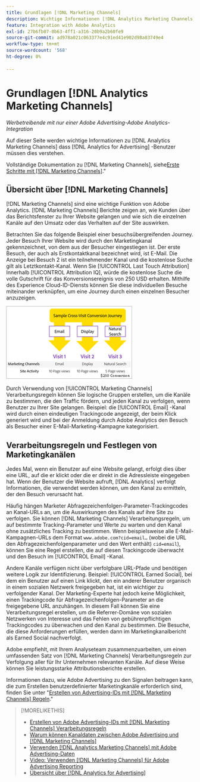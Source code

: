 ```yaml
---
title: Grundlagen [!DNL Marketing Channels]
description: Wichtige Informationen [!DNL Analytics Marketing Channels] dass [!DNL Analytics for Advertising] -Benutzer sollten dies verstehen.
feature: Integration with Adobe Analytics
exl-id: 27b6fb07-0b63-4ff1-a316-20b9a2b60fe9
source-git-commit: ad978a021c063377e4c91ed41e902d98a03749e4
workflow-type: tm+mt
source-wordcount: '568'
ht-degree: 0%

---
```


# Grundlagen [!DNL Analytics Marketing Channels]

*Werbetreibende mit nur einer Adobe Advertising-Adobe Analytics-Integration*

Auf dieser Seite werden wichtige Informationen zu [!DNL Analytics Marketing Channels] dass [!DNL Analytics for Advertising] -Benutzer müssen dies verstehen.

Vollständige Dokumentation zu [!DNL Marketing Channels], siehe[Erste Schritte mit [!DNL Marketing Channels]](https://experienceleague.adobe.com/docs/analytics/components/marketing-channels/c-getting-started-mchannel.html).&quot;

## Übersicht über [!DNL Marketing Channels]

[!DNL Marketing Channels] sind eine wichtige Funktion von Adobe Analytics. [!DNL Marketing Channels] Berichte zeigen an, wie Kunden über das Berichtsfenster zu Ihrer Website gelangen und wie sich die einzelnen Kanäle auf den Umsatz oder das Verhalten auf der Site auswirken.

Betrachten Sie das folgende Beispiel einer besuchsübergreifenden Journey. Jeder Besuch Ihrer Website wird durch den Marketingkanal gekennzeichnet, von dem aus der Besucher eingestiegen ist. Der erste Besuch, der auch als Erstkontaktkanal bezeichnet wird, ist E-Mail. Die Anzeige bei Besuch 2 ist ein teilnehmender Kanal und die kostenlose Suche gilt als Letztkontakt-Kanal. Wenn Sie [!UICONTROL Last Touch Attribution] Innerhalb [!UICONTROL Attribution IQ], würde die kostenlose Suche die volle Gutschrift für das Konversionsereignis von 250 USD erhalten. Mithilfe des Experience Cloud-ID-Diensts können Sie diese individuellen Besuche miteinander verknüpfen, um eine Journey durch einen einzelnen Besucher anzuzeigen.

![Beispiel für besuchsübergreifende Konversions-Journey in Marketingkanälen](/help/integrations/assets/a4adc-mc-sample-journey.png)

Durch Verwendung von [!UICONTROL Marketing Channels] Verarbeitungsregeln können Sie logische Gruppen erstellen, um die Kanäle zu bestimmen, die den Traffic fördern, und jeden Kanal zu verfolgen, wenn Benutzer zu Ihrer Site gelangen. Beispiel: die [!UICONTROL Email] -Kanal wird durch einen eindeutigen Trackingcode angezeigt, der beim Klick generiert wird und bei der Anmeldung durch Adobe Analytics den Besuch als Besucher einer E-Mail-Marketing-Kampagne kategorisiert.

## Verarbeitungsregeln und Festlegen von Marketingkanälen

Jedes Mal, wenn ein Benutzer auf eine Website gelangt, erfolgt dies über eine URL, auf die er klickt oder die er direkt in die Adressleiste eingegeben hat. Wenn der Benutzer die Website aufruft, [!DNL Analytics] verfolgt Informationen, die verwendet werden können, um den Kanal zu ermitteln, der den Besuch verursacht hat.

Häufig hängen Marketer Abfragezeichenfolgen-Parameter-Trackingcodes an Kanal-URLs an, um die Auswirkungen des Kanals auf ihre Site zu verfolgen. Sie können [!DNL Marketing Channels] Verarbeitungsregeln, um auf bestimmte Tracking-Parameter und Werte zu warten und den Kanal ohne zusätzliches Tracking zu bestimmen. Wenn beispielsweise alle E-Mail-Kampagnen-URLs dem Format `www.adobe.com?cid=email…` (wobei die URL den Abfragezeichenfolgenparameter und den Wert enthält) `cid=email`), können Sie eine Regel erstellen, die auf diesen Trackingcode überwacht und den Besuch im [!UICONTROL Email] -Kanal.

Andere Kanäle verfügen nicht über verfolgbare URL-Pfade und benötigen weitere Logik zur Identifizierung. Beispiel: [!UICONTROL Earned Social], bei dem ein Benutzer auf einen Link klickt, den ein anderer Benutzer organisch in einem sozialen Netzwerk freigegeben hat, ist ein wichtiger zu verfolgender Kanal. Der Marketing-Experte hat jedoch keine Möglichkeit, einen Trackingcode für Abfragezeichenfolgen-Parameter an die freigegebene URL anzuhängen. In diesem Fall können Sie eine Verarbeitungsregel erstellen, um die Referrer-Domäne von sozialen Netzwerken von Interesse und das Fehlen von gebührenpflichtigen Trackingcodes zu überwachen und den Kanal zu bestimmen. Die Besuche, die diese Anforderungen erfüllen, werden dann im Marketingkanalbericht als Earned Social nachverfolgt.

Adobe empfiehlt, mit Ihrem Analyseteam zusammenzuarbeiten, um einen umfassenden Satz von [!DNL Marketing Channels] Verarbeitungsregeln zur Verfolgung aller für Ihr Unternehmen relevanten Kanäle. Auf diese Weise können Sie leistungsstarke Attributionsberichte erstellen.

Informationen dazu, wie Adobe Advertising zu den Signalen beitragen kann, die zum Erstellen benutzerdefinierter Marketingkanäle erforderlich sind, finden Sie unter &quot;[Erstellen von Advertising-IDs mit [!DNL Marketing Channels] Regeln](mc-ids.md).&quot;

>[!MORELIKETHIS]
>
>* [Erstellen von Adobe Advertising-IDs mit [!DNL Marketing Channels] Verarbeitungsregeln](mc-ids.md)
>* [Warum können Kanaldaten zwischen Adobe Advertising und [!DNL Marketing Channels]](mc-data-variances.md)
>* [Verwenden [!DNL Analytics Marketing Channels] mit Adobe Advertising-Daten](mc-ac-data.md)
>* [Video: Verwenden [!DNL Marketing Channels] für Adobe Advertising Reporting](https://experienceleague.adobe.com/docs/advertising-cloud-learn/tutorials/analytics/analytics-reporting-a4adc.html)
>* [Übersicht über [!DNL Analytics for Advertising]](/help/integrations/analytics/overview.md)

